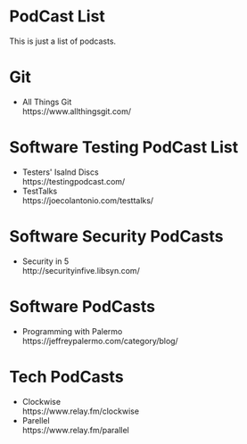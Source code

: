 # PodCast List
This is just a list of podcasts.
  <h1>Git</h1>
  <ul>
    <li>All Things Git<br>
      https://www.allthingsgit.com/</li>
  </ul>
  <h1>Software Testing PodCast List</h1>
  <ul>
    <li>Testers' Isalnd Discs<br>
      https://testingpodcast.com/</li>
    <li>TestTalks<br>
      https://joecolantonio.com/testtalks/
    </li>
  </ul>
  <h1>Software Security PodCasts</h1>
  <ul>
    <li>Security in 5</br>
    http://securityinfive.libsyn.com/
    </li>
  </ul>
    <h1>Software PodCasts</h1>
  <ul>
    <li>Programming with Palermo</br>
    https://jeffreypalermo.com/category/blog/
    </li>
  </ul>
  <h1>Tech PodCasts</h1>
<ul>
  <li>Clockwise<br>
    https://www.relay.fm/clockwise</li>
  <li>Parellel<br>
  https://www.relay.fm/parallel</li>
  </ul>
